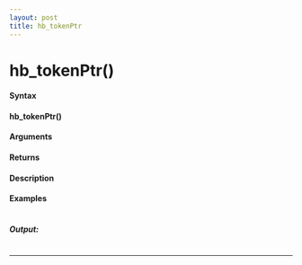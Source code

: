 ```yaml
---
layout: post
title: hb_tokenPtr
---
```


# hb_tokenPtr()


#### Syntax

#### hb_tokenPtr()

#### Arguments

#### Returns

#### Description

#### Examples

```

```

##### Output:

```

```

---
